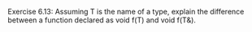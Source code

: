 Exercise 6.13: Assuming T is the name of a type, explain the difference
between a function declared as void f(T) and void f(T&).